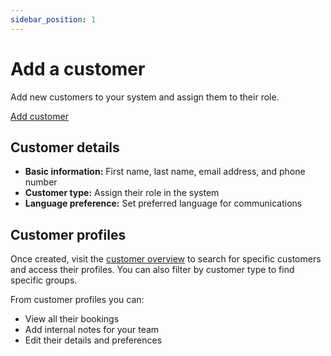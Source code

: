 ```yaml
---
sidebar_position: 1
---
```


# Add a customer

Add new customers to your system and assign them to their role.

<div class="button-container">
  <a href="https://dashboard.letsbook.app/customers/add" class="button button--primary" target="_blank" rel="noopener noreferrer">Add customer</a>
</div>

## Customer details

- **Basic information:** First name, last name, email address, and phone number
- **Customer type:** Assign their role in the system
- **Language preference:** Set preferred language for communications

## Customer profiles

Once created, visit the [customer overview](https://dashboard.letsbook.app/customers) to search for specific customers and access their profiles. You can also filter by customer type to find specific groups.

From customer profiles you can:

- View all their bookings
- Add internal notes for your team
- Edit their details and preferences
